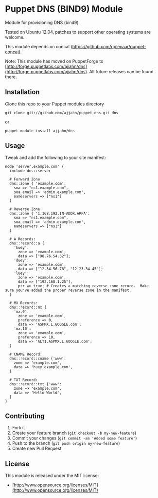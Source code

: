 # Puppet DNS (BIND9) Module

Module for provisioning DNS (bind9)

Tested on Ubuntu 12.04, patches to support other operating systems are welcome.

This module depends on concat (https://github.com/ripienaar/puppet-concat).

Note: This module has moved on PuppetForge to [http://forge.puppetlabs.com/ajjahn/dns](http://forge.puppetlabs.com/ajjahn/dns). All future releases can be found there.

## Installation

Clone this repo to your Puppet modules directory

    git clone git://github.com/ajjahn/puppet-dns.git dns

or

    puppet module install ajjahn/dns

## Usage

Tweak and add the following to your site manifest:

    node 'server.example.com' {
      include dns::server

      # Forward Zone
      dns::zone { 'example.com':
        soa => "ns1.example.com",
        soa_email => 'admin.example.com',
        nameservers => ["ns1"]
      }

      # Reverse Zone
      dns::zone { '1.168.192.IN-ADDR.ARPA':
        soa => "ns1.example.com",
        soa_email => 'admin.example.com',
        nameservers => ["ns1"]
      }

      # A Records:
      dns::record::a {
        'huey':
          zone => 'example.com',
          data => ["98.76.54.32"];
        'duey':
          zone => 'example.com',
          data => ["12.34.56.78", "12.23.34.45"];
        'luey':
          zone => 'example.com',
          data => ["192.168.1.25"],
          ptr => true; # Creates a matching reverse zone record.  Make sure you've added the proper reverse zone in the manifest.
      }

      # MX Records:
      dns::record::mx {
        'mx,0':
          zone => 'example.com',
          preference => 0,
          data => 'ASPMX.L.GOOGLE.com';
        'mx,10':
          zone => 'example.com',
          preference => 10,
          data => 'ALT1.ASPMX.L.GOOGLE.com';
      }

      # CNAME Record:
      dns::record::cname {'www':
        zone => 'example.com',
        data => 'huey.example.com',
      }

      # TXT Record:
      dns::record::txt {'www':
        zone => 'example.com',
        data => 'Hello World',
      }
    }

## Contributing

1. Fork it
2. Create your feature branch (`git checkout -b my-new-feature`)
3. Commit your changes (`git commit -am 'Added some feature'`)
4. Push to the branch (`git push origin my-new-feature`)
5. Create new Pull Request

## License

This module is released under the MIT license:

* [http://www.opensource.org/licenses/MIT](http://www.opensource.org/licenses/MIT)
